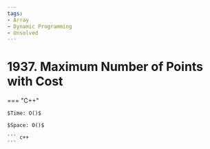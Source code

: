 ```yaml
---
tags:
- Array
- Dynamic Programming
- Unsolved
---
```



# 1937. Maximum Number of Points with Cost

=== "C++"

    $Time: O()$

    $Space: O()$

    ``` c++
    ```